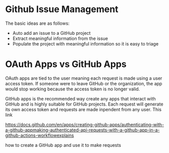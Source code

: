 # Github Issue Management

The basic ideas are as follows:
- Auto add an issue to a GitHub project
- Extract meaningful information from the issue
- Populate the project with meaningful information so it is easy to triage

# OAuth Apps vs GitHub Apps

OAuth apps are tied to the user meaning each request is made using a user access token. If someone were to leave GitHub or the organization, the app would stop working because the access token is no longer valid. 

GitHub apps is the recommended way create any apps that interact with GitHub and is highly suitable for GitHub projects. Each request will generate its own access token and requests are made inpendent from any user. This link

https://docs.github.com/en/apps/creating-github-apps/authenticating-with-a-github-appmaking-authenticated-api-requests-with-a-github-app-in-a-github-actions-workflowexplains 

how to create a GitHub app and use it to make requests

